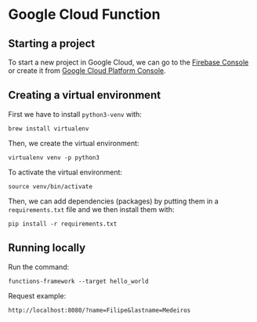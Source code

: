 # Google Cloud Function

## Starting a project
To start a new project in Google Cloud, we can go to the
[Firebase Console](https://console.firebase.google.com) or
create it from [Google Cloud Platform Console](https://console.cloud.google.com).

## Creating a virtual environment
First we have to install `python3-venv` with:
```
brew install virtualenv
```
Then, we create the virtual environment:

```
virtualenv venv -p python3
```

To activate the virtual environment:
```
source venv/bin/activate
```

Then, we can add dependencies (packages) by putting them
in a `requirements.txt` file and we then install them with:
```
pip install -r requirements.txt
```

## Running locally

Run the command:
```
functions-framework --target hello_world
```

Request example:
```
http://localhost:8080/?name=Filipe&lastname=Medeiros
```